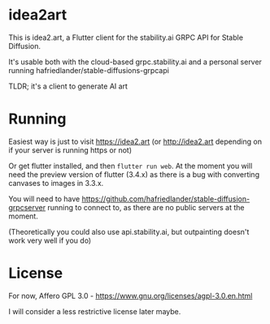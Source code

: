 # idea2art

This is idea2.art, a Flutter client for the stability.ai GRPC API for Stable Diffusion.

It's usable both with the cloud-based grpc.stability.ai and a personal server running hafriedlander/stable-diffusions-grpcapi

TLDR; it's a client to generate AI art

# Running

Easiest way is just to visit https://idea2.art (or http://idea2.art depending on if your server is running https or not)

Or get flutter installed, and then `flutter run web`. At the moment you will need the preview version of flutter (3.4.x)
as there is a bug with converting canvases to images in 3.3.x.

You will need to have https://github.com/hafriedlander/stable-diffusion-grpcserver running to connect to, as there are no
public servers at the moment.

(Theoretically you could also use api.stability.ai, but outpainting doesn't work very well if you do)

# License

For now, Affero GPL 3.0 - https://www.gnu.org/licenses/agpl-3.0.en.html

I will consider a less restrictive license later maybe.

